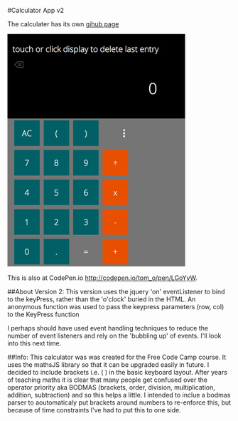 #Calculator App v2

The calculater has its own [gihub page](https://appijumbo.github.io/calculatorAppv1/)

<img src="./extras/calc.jpg" width="400">


This is also at CodePen.io http://codepen.io/tom_o/pen/LGoYyW.

##About Version 2: 
This version uses the jquery 'on' eventListener to bind to the keyPress, rather than the 'o'clock' buried in the HTML. An anonymous function was used to pass the keypress parameters (row, col) to the KeyPress function

I perhaps should have used event handling techniques to reduce the number of event listeners and rely on the 'bubbling up' of events. I'll look into this next time.

##Info:
This calculator was was created for the Free Code Camp course. It uses the mathsJS library so that it can be upgraded easily in future. I decided to include brackets i.e. ( ) in the basic keyboard layout. After years of teaching maths it is clear that many people get confused over the operator priority aka BODMAS (brackets, order, division, multiplication, addition, subtraction) and so this helps a little. I intended to inclue a bodmas parser to aoutomaticaly put brackets around numbers to re-enforce this, but because of time constraints I've had to put this to one side.